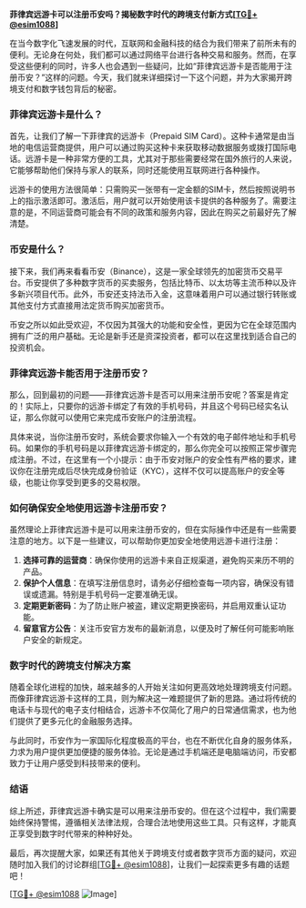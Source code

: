**菲律宾远游卡可以注册币安吗？揭秘数字时代的跨境支付新方式[[TG💪+ @esim1088](https://t.me/s/esim1088)]**

在当今数字化飞速发展的时代，互联网和金融科技的结合为我们带来了前所未有的便利。无论身在何处，我们都可以通过网络平台进行各种交易和服务。然而，在享受这些便利的同时，许多人也会遇到一些疑问，比如“菲律宾远游卡是否能用于注册币安？”这样的问题。今天，我们就来详细探讨一下这个问题，并为大家揭开跨境支付和数字钱包背后的秘密。

### 菲律宾远游卡是什么？

首先，让我们了解一下菲律宾的远游卡（Prepaid SIM Card）。这种卡通常是由当地的电信运营商提供，用户可以通过购买这种卡来获取移动数据服务或拨打国际电话。远游卡是一种非常方便的工具，尤其对于那些需要经常在国外旅行的人来说，它能够帮助他们保持与家人的联系，同时还能使用互联网进行各种操作。

远游卡的使用方法很简单：只需购买一张带有一定金额的SIM卡，然后按照说明书上的指示激活即可。激活后，用户就可以开始使用该卡提供的各种服务了。需要注意的是，不同运营商可能会有不同的政策和服务内容，因此在购买之前最好先了解清楚。

### 币安是什么？

接下来，我们再来看看币安（Binance），这是一家全球领先的加密货币交易平台。币安提供了多种数字货币的买卖服务，包括比特币、以太坊等主流币种以及许多新兴项目代币。此外，币安还支持法币入金，这意味着用户可以通过银行转账或其他支付方式直接用法定货币购买加密货币。

币安之所以如此受欢迎，不仅因为其强大的功能和安全性，更因为它在全球范围内拥有广泛的用户基础。无论是新手还是资深投资者，都可以在这里找到适合自己的投资机会。

### 菲律宾远游卡能否用于注册币安？

那么，回到最初的问题——菲律宾远游卡是否可以用来注册币安呢？答案是肯定的！实际上，只要你的远游卡绑定了有效的手机号码，并且这个号码已经实名认证，那么你就可以使用它来完成币安账户的注册流程。

具体来说，当你注册币安时，系统会要求你输入一个有效的电子邮件地址和手机号码。如果你的手机号码是以菲律宾远游卡绑定的，那么你完全可以按照正常步骤完成注册。不过，在这里有一个小提示：由于币安对账户的安全性有严格的要求，建议你在注册完成后尽快完成身份验证（KYC），这样不仅可以提高账户的安全等级，也能让你享受到更多的交易权限。

### 如何确保安全地使用远游卡注册币安？

虽然理论上菲律宾远游卡是可以用来注册币安的，但在实际操作中还是有一些需要注意的地方。以下是一些建议，可以帮助你更加安全地使用远游卡进行注册：

1. **选择可靠的运营商**：确保你使用的远游卡来自正规渠道，避免购买来历不明的产品。
2. **保护个人信息**：在填写注册信息时，请务必仔细检查每一项内容，确保没有错误或遗漏。特别是手机号码一定要准确无误。
3. **定期更新密码**：为了防止账户被盗，建议定期更换密码，并启用双重认证功能。
4. **留意官方公告**：关注币安官方发布的最新消息，以便及时了解任何可能影响账户安全的新规定。

### 数字时代的跨境支付解决方案

随着全球化进程的加快，越来越多的人开始关注如何更高效地处理跨境支付问题。而像菲律宾远游卡这样的工具，则为解决这一难题提供了新的思路。通过将传统的电话卡与现代的电子支付相结合，远游卡不仅简化了用户的日常通信需求，也为他们提供了更多元化的金融服务选择。

与此同时，币安作为一家国际化程度极高的平台，也在不断优化自身的服务体系，力求为用户提供更加便捷的服务体验。无论是通过手机端还是电脑端访问，币安都致力于让用户感受到科技带来的便利。

### 结语

综上所述，菲律宾远游卡确实是可以用来注册币安的。但在这个过程中，我们需要始终保持警惕，遵循相关法律法规，合理合法地使用这些工具。只有这样，才能真正享受到数字时代带来的种种好处。

最后，再次提醒大家，如果还有其他关于跨境支付或者数字货币方面的疑问，欢迎随时加入我们的讨论群组[[TG💪+ @esim1088](https://t.me/s/esim1088)]，让我们一起探索更多有趣的话题吧！

[[TG💪+ @esim1088](https://t.me/s/esim1088) ![Image](https://i.postimg.cc/4NQfJmqS/Snipaste-2025-05-13-00-14-12.png)]